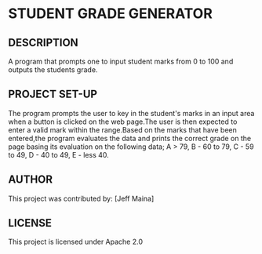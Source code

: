 # STUDENT GRADE GENERATOR

## DESCRIPTION
 A program that prompts one to input student marks from 0 to 100 and outputs the students grade.

## PROJECT SET-UP
The program prompts the user to key in the student's marks in an input area when a button is clicked on the web page.The user is then expected to enter a valid mark within the range.Based on the marks that have been entered,the program evaluates the data and prints the correct grade on the page basing its evaluation on the following data; A > 79, B - 60 to 79, C -  59 to 49, D - 40 to 49, E - less 40.

## AUTHOR
 This project was contributed by:
 [Jeff Maina]
 
## LICENSE
 This project is licensed under Apache 2.0
